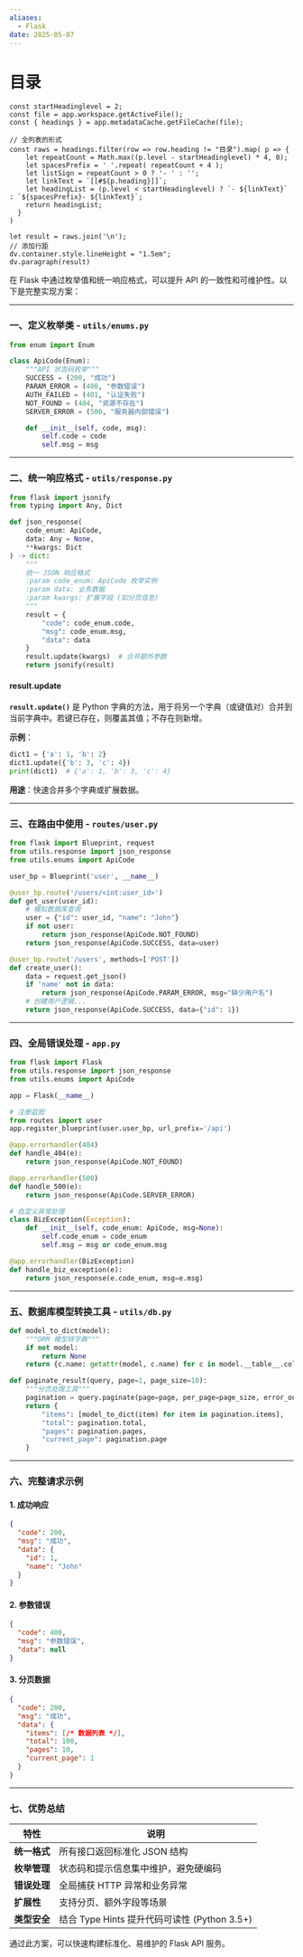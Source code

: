 ```yaml
---
aliases:
  - Flask
date: 2025-05-07
---
```


# 目录

```dataviewjs
const startHeadinglevel = 2;
const file = app.workspace.getActiveFile();
const { headings } = app.metadataCache.getFileCache(file);
 
// 全列表的形式
const raws = headings.filter(row => row.heading != "目录").map( p => {
    let repeatCount = Math.max((p.level - startHeadinglevel) * 4, 0);
    let spacesPrefix = ' '.repeat( repeatCount + 4 );
    let listSign = repeatCount > 0 ? '- ' : '';
    let linkText = `[[#${p.heading}]]`;
    let headingList = (p.level < startHeadinglevel) ? `- ${linkText}` : `${spacesPrefix}- ${linkText}`;
    return headingList;
  }
)
 
let result = raws.join('\n');
// 添加行距
dv.container.style.lineHeight = "1.5em";
dv.paragraph(result)
```



在 Flask 中通过枚举值和统一响应格式，可以提升 API 的一致性和可维护性。以下是完整实现方案：

---

### 一、定义枚举类 - `utils/enums.py`
```python
from enum import Enum

class ApiCode(Enum):
    """API 状态码枚举"""
    SUCCESS = (200, "成功")
    PARAM_ERROR = (400, "参数错误")
    AUTH_FAILED = (401, "认证失败")
    NOT_FOUND = (404, "资源不存在")
    SERVER_ERROR = (500, "服务器内部错误")

    def __init__(self, code, msg):
        self.code = code
        self.msg = msg
```

---

### 二、统一响应格式 - `utils/response.py`
```python
from flask import jsonify
from typing import Any, Dict

def json_response(
    code_enum: ApiCode, 
    data: Any = None, 
    **kwargs: Dict
) -> dict:
    """
    统一 JSON 响应格式
    :param code_enum: ApiCode 枚举实例
    :param data: 业务数据
    :param kwargs: 扩展字段 (如分页信息)
    """
    result = {
        "code": code_enum.code,
        "msg": code_enum.msg,
        "data": data
    }
    result.update(kwargs)  # 合并额外参数
    return jsonify(result)
```

#### result.update

**`result.update()`** 是 Python 字典的方法，用于将另一个字典（或键值对）合并到当前字典中。若键已存在，则覆盖其值；不存在则新增。

**示例**：
```python
dict1 = {'a': 1, 'b': 2}
dict1.update({'b': 3, 'c': 4})
print(dict1)  # {'a': 1, 'b': 3, 'c': 4}
```

**用途**：快速合并多个字典或扩展数据。

---

### 三、在路由中使用 - `routes/user.py`
```python
from flask import Blueprint, request
from utils.response import json_response
from utils.enums import ApiCode

user_bp = Blueprint('user', __name__)

@user_bp.route('/users/<int:user_id>')
def get_user(user_id):
    # 模拟数据库查询
    user = {"id": user_id, "name": "John"}
    if not user:
        return json_response(ApiCode.NOT_FOUND)
    return json_response(ApiCode.SUCCESS, data=user)

@user_bp.route('/users', methods=['POST'])
def create_user():
    data = request.get_json()
    if 'name' not in data:
        return json_response(ApiCode.PARAM_ERROR, msg="缺少用户名")
    # 创建用户逻辑...
    return json_response(ApiCode.SUCCESS, data={"id": 1})
```

---

### 四、全局错误处理 - `app.py`
```python
from flask import Flask
from utils.response import json_response
from utils.enums import ApiCode

app = Flask(__name__)

# 注册蓝图
from routes import user
app.register_blueprint(user.user_bp, url_prefix='/api')

@app.errorhandler(404)
def handle_404(e):
    return json_response(ApiCode.NOT_FOUND)

@app.errorhandler(500)
def handle_500(e):
    return json_response(ApiCode.SERVER_ERROR)

# 自定义异常处理
class BizException(Exception):
    def __init__(self, code_enum: ApiCode, msg=None):
        self.code_enum = code_enum
        self.msg = msg or code_enum.msg

@app.errorhandler(BizException)
def handle_biz_exception(e):
    return json_response(e.code_enum, msg=e.msg)
```

---

### 五、数据库模型转换工具 - `utils/db.py`
```python
def model_to_dict(model):
    """ORM 模型转字典"""
    if not model:
        return None
    return {c.name: getattr(model, c.name) for c in model.__table__.columns}

def paginate_result(query, page=1, page_size=10):
    """分页处理工具"""
    pagination = query.paginate(page=page, per_page=page_size, error_out=False)
    return {
        "items": [model_to_dict(item) for item in pagination.items],
        "total": pagination.total,
        "pages": pagination.pages,
        "current_page": pagination.page
    }
```

---

### 六、完整请求示例
#### 1. 成功响应
```json
{
  "code": 200,
  "msg": "成功",
  "data": {
    "id": 1,
    "name": "John"
  }
}
```

#### 2. 参数错误
```json
{
  "code": 400,
  "msg": "参数错误",
  "data": null
}
```

#### 3. 分页数据
```json
{
  "code": 200,
  "msg": "成功",
  "data": {
    "items": [/* 数据列表 */],
    "total": 100,
    "pages": 10,
    "current_page": 1
  }
}
```

---

### 七、优势总结
| 特性             | 说明                                                                 |
|------------------|--------------------------------------------------------------------|
| **统一格式**      | 所有接口返回标准化 JSON 结构                                        |
| **枚举管理**      | 状态码和提示信息集中维护，避免硬编码                                 |
| **错误处理**      | 全局捕获 HTTP 异常和业务异常                                        |
| **扩展性**        | 支持分页、额外字段等场景                                            |
| **类型安全**      | 结合 Type Hints 提升代码可读性 (Python 3.5+)                        |

通过此方案，可以快速构建标准化、易维护的 Flask API 服务。